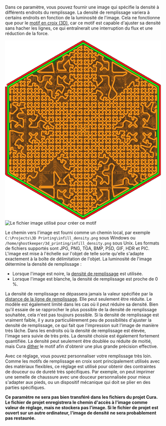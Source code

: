 Dans ce paramètre, vous pouvez fournir une image qui spécifie la densité à différents endroits du remplissage. La densité de remplissage variera à certains endroits en fonction de la luminosité de l'image. Cela ne fonctionne que pour le [motif en croix (3D)](../infill/infill_pattern.md), car ce motif est capable d'ajuster sa densité sans hacher les lignes, ce qui entraînerait une interruption du flux et une réduction de la force.

![La densité de remplissage varie selon l'objet](../../../articles/images/cross_infill_density_image.png)
![Le fichier image utilisé pour créer ce motif](../../../articles/images/cross_infill_density_image_mask.png)

Le chemin vers l'image est fourni comme un chemin local, par exemple `C:\Projects\3D Printing\infill_density.png` sous Windows ou `/home/ghostkeeper/3d_printing/infill_density.png` sous Unix. Les formats de fichiers supportés sont JPG, PNG, TGA, BMP, PSD, GIF, HDR et PIC. L'image est mise à l'échelle sur l'objet de telle sorte qu'elle s'adapte exactement à la boîte de délimitation de l'objet. La luminosité de l'image détermine la densité de remplissage :
* Lorsque l'image est noire, la [densité de remplissage](../infill/infill_sparse_density.md) est utilisée.
* Lorsque l'image est blanche, la densité de remplissage est proche de 0 %.

La densité de remplissage ne dépassera jamais la valeur spécifiée par la [distance de la ligne de remplissage](../infill/infill_line_distance.md). Elle peut seulement être réduite. Le modèle est également limité dans les cas où il peut réduire sa densité. Bien qu'il essaie de se rapprocher le plus possible de la densité de remplissage souhaitée, cela n'est pas toujours possible. Si la densité de remplissage est vraiment faible, il y aura particulièrement peu de possibilités d'ajuster la densité de remplissage, ce qui fait que l'impression suit l'image de manière très lâche. Dans les endroits où la densité de remplissage est élevée, l'image sera suivie de très près. La densité choisie est également fortement quantifiée. La densité peut seulement être doublée ou réduite de moitié, mais Cura [dither](https://en.wikipedia.org/wiki/Dither) le motif afin d'obtenir une plus grande précision effective.

Avec ce réglage, vous pouvez personnaliser votre remplissage très loin. Comme les motifs de remplissage en croix sont principalement utilisés avec des matériaux flexibles, ce réglage est utilisé pour obtenir des contraintes de douceur ou de dureté très spécifiques. Par exemple, on peut imprimer une semelle de chaussure avec une douceur personnalisée pour mieux s'adapter aux pieds, ou un dispositif mécanique qui doit se plier en des parties spécifiques. 

**Ce paramètre ne sera pas bien transféré dans les fichiers du projet Cura. Le fichier de projet enregistrera le chemin d'accès à l'image comme valeur de réglage, mais ne stockera pas l'image. Si le fichier de projet est ouvert sur un autre ordinateur, l'image de densité ne sera probablement pas restaurée.**

